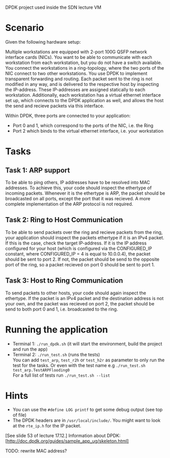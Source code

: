 DPDK project used inside the SDN lecture VM

# Scenario
Given the following hardware setup:

Multiple workstations are equipped with 2-port 100G QSFP network interface cards (NICs).
You want to be able to communicate with each workstation from each workstation, but you do
not have a switch available. You connect the workstations in a ring-topology, where the two
ports of the NIC connect to two other workstations. You use DPDK to implement transparent forwarding
and routing. Each packet sent to the ring is not modified in any way, and is delivered to the
respective host by inspecting the IP-address. These IP-addresses are assigned statically to each
workstation. Additionally, each workstation has a virtual ethernet interface set up, which connects
to the DPDK application as well, and allows the host the send and recieve packets via this interface.

Within DPDK, three ports are connected to your application:

- Port 0 and 1, which correspond to the ports of the NIC, i.e. the Ring
- Port 2 which binds to the virtual ethernet interface, i.e. your workstation

# Tasks
## Task 1: ARP support
To be able to ping others, IP addresses have to be resolved into MAC addresses. To achieve this, your
code should inspect the ethertype of incoming packets. Whenever it is the ethertype is ARP, the packet
should be broadcasted on all ports, except the port that it was recieved. A more complete implementation
of the ARP protocol is not required.

## Task 2: Ring to Host Communication
To be able to send packets over the ring and recieve packets from the ring, your application should inspect
the packets ethertype if it is an IPv4 packet. If this is the case, check the target IP-address. If it is the
IP address configured for your host (which is configured via the CONFIGURED_IP constant, where CONFIGURED_IP = 4
is equal to 10.0.0.4), the packet should be sent to port 2. If not, the packet should be send to the opposite port
of the ring, so a packet recieved on port 0 should be sent to port 1.

## Task 3: Host to Ring Communication
To send packets to other hosts, your code should again inspect the ethertype. If the packet is an IPv4 packet and
the destination address is not your own, and the packet was recieved on port 2, the packet should be send to both
port 0 and 1, i.e. broadcasted to the ring.

# Running the application
- Terminal 1: `./run_dpdk.sh` (it will start the environment, build the project and run the app)
- Terminal 2: `./run_test.sh` (runs the tests)  
  You can add `test_arp`, `test_r2h` or `test_h2r` as parameter to only run the test for the tasks. Or even with the test name e.g `./run_test.sh test_arp.TestARPFlooding0`  
  For a full list of tests run `./run_test.sh --list`

# Hints
- You can use the `#define LOG printf` to get some debug output (see top of file)
- The DPDK headers are in `/usr/local/include/`. You might want to look at the `rte_ip.h` for the IP packet.

[See slide 53 of lecture 17.12.]
Information about DPDK: [http://doc.dpdk.org/guides/sample_app_ug/skeleton.html]

TODO: rewrite MAC address?
